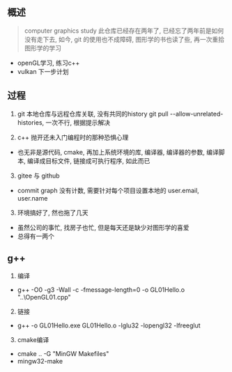 
## 概述
> computer graphics study
> 此仓库已经存在两年了, 已经忘了两年前是如何没有走下去, 如今, git 的使用也不成障碍, 图形学的书也读了些, 再一次重拾图形学的学习
- openGL学习, 练习c++
- vulkan 下一步计划

## 过程
1. git 本地仓库与远程仓库关联, 没有共同的history
git pull --allow-unrelated-histories, 一次不行, 根据提示解决

2. c++ 抛开还未入门编程时的那种恐惧心理
- 也无非是源代码, cmake, 再加上系统环境的库, 编译器, 编译器的参数, 编译脚本, 编译成目标文件, 链接成可执行程序, 如此而已

3. gitee 与 github
- commit graph 没有计数, 需要针对每个项目设置本地的 user.email, user.name

3. 环境搞好了, 然也拖了几天 
- 虽然公司的事忙, 找房子也忙, 但是每天还是缺少对图形学的喜爱
- 总得有一两个

## g++ 
1. 编译
- g++ -O0 -g3 -Wall -c -fmessage-length=0 -o GL01Hello.o "..\\OpenGL01.cpp" 

2. 链接
- g++ -o GL01Hello.exe GL01Hello.o -lglu32 -lopengl32 -lfreeglut

3. cmake编译
- cmake .. -G "MinGW Makefiles" 
- mingw32-make

